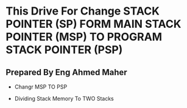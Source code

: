 # This Drive For Change STACK POINTER (SP) FORM MAIN STACK POINTER (MSP) TO PROGRAM STACK POINTER (PSP)
## Prepared By Eng Ahmed Maher 
- Changr MSP TO PSP
* Dividing Stack Memory To TWO Stacks

